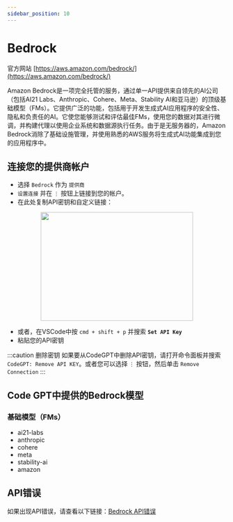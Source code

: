 ```yaml
---
sidebar_position: 10
---
```


# Bedrock

官方网站 [https://aws.amazon.com/bedrock/](https://aws.amazon.com/bedrock/)

Amazon Bedrock是一项完全托管的服务，通过单一API提供来自领先的AI公司（包括AI21 Labs、Anthropic、Cohere、Meta、Stability AI和亚马逊）的顶级基础模型（FMs）。它提供广泛的功能，包括用于开发生成式AI应用程序的安全性、隐私和负责任的AI。它使您能够测试和评估最佳FMs，使用您的数据对其进行微调，并构建代理以使用企业系统和数据源执行任务。由于是无服务器的，Amazon Bedrock消除了基础设施管理，并使用熟悉的AWS服务将生成式AI功能集成到您的应用程序中。

## 连接您的提供商帐户
- 选择 `Bedrock` 作为 `提供商`
- `设置连接` 并在 `⋮` 按钮上链接到您的帐户。
- 在此处复制API密钥和自定义链接：
  
<p align="center">
      <img width="350" height="250" src="https://github.com/davila7/code-gpt-docs/assets/37567214/f777df34-a667-4f52-87df-0a3d70dae4d2" />
</p>

- 或者，在VSCode中按 `cmd + shift + p` 并搜索 **`Set API Key`**
- 粘贴您的API密钥

:::caution 删除密钥
如果要从CodeGPT中删除API密钥，请打开命令面板并搜索 `CodeGPT: Remove API KEY`。或者您可以选择 `⋮` 按钮，然后单击 `Remove Connection`
:::

## Code GPT中提供的Bedrock模型

### 基础模型（FMs）
- ai21-labs
- anthropic
- cohere
- meta
- stability-ai
- amazon

## API错误
如果出现API错误，请查看以下链接：[Bedrock API错误](https://aws.amazon.com/bedrock/api-errors)
